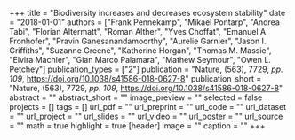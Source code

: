 +++
title = "Biodiversity increases and decreases ecosystem stability"
date = "2018-01-01"
authors = ["Frank Pennekamp", "Mikael Pontarp", "Andrea Tabi", "Florian Altermatt", "Roman Alther", "Yves Choffat", "Emanuel A. Fronhofer", "Pravin Ganesanandamoorthy", "Aurelie Garnier", "Jason I. Griffiths", "Suzanne Greene", "Katherine Horgan", "Thomas M. Massie", "Elvira Machler", "Gian Marco Palamara", "Mathew Seymour", "Owen L. Petchey"]
publication_types = ["2"]
publication = "Nature, (563), 7729, _pp. 109_, https://doi.org/10.1038/s41586-018-0627-8"
publication_short = "Nature, (563), 7729, _pp. 109_, https://doi.org/10.1038/s41586-018-0627-8"
abstract = ""
abstract_short = ""
image_preview = ""
selected = false
projects = []
tags = []
url_pdf = ""
url_preprint = ""
url_code = ""
url_dataset = ""
url_project = ""
url_slides = ""
url_video = ""
url_poster = ""
url_source = ""
math = true
highlight = true
[header]
image = ""
caption = ""
+++
